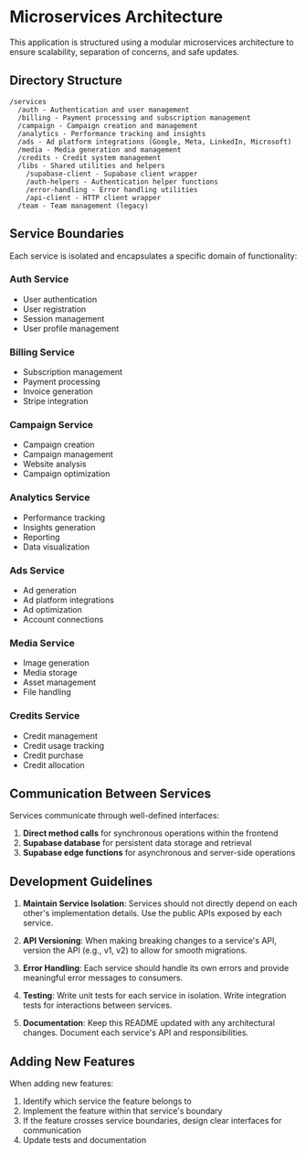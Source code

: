 
# Microservices Architecture

This application is structured using a modular microservices architecture to ensure scalability, separation of concerns, and safe updates.

## Directory Structure

```
/services
  /auth - Authentication and user management
  /billing - Payment processing and subscription management
  /campaign - Campaign creation and management
  /analytics - Performance tracking and insights
  /ads - Ad platform integrations (Google, Meta, LinkedIn, Microsoft)
  /media - Media generation and management
  /credits - Credit system management
  /libs - Shared utilities and helpers
    /supabase-client - Supabase client wrapper
    /auth-helpers - Authentication helper functions
    /error-handling - Error handling utilities
    /api-client - HTTP client wrapper
  /team - Team management (legacy)
```

## Service Boundaries

Each service is isolated and encapsulates a specific domain of functionality:

### Auth Service
- User authentication
- User registration
- Session management
- User profile management

### Billing Service
- Subscription management
- Payment processing
- Invoice generation
- Stripe integration

### Campaign Service
- Campaign creation
- Campaign management
- Website analysis
- Campaign optimization

### Analytics Service
- Performance tracking
- Insights generation
- Reporting
- Data visualization

### Ads Service
- Ad generation
- Ad platform integrations
- Ad optimization
- Account connections

### Media Service
- Image generation
- Media storage
- Asset management
- File handling

### Credits Service
- Credit management
- Credit usage tracking
- Credit purchase
- Credit allocation

## Communication Between Services

Services communicate through well-defined interfaces:

1. **Direct method calls** for synchronous operations within the frontend
2. **Supabase database** for persistent data storage and retrieval
3. **Supabase edge functions** for asynchronous and server-side operations

## Development Guidelines

1. **Maintain Service Isolation**: Services should not directly depend on each other's implementation details. Use the public APIs exposed by each service.

2. **API Versioning**: When making breaking changes to a service's API, version the API (e.g., v1, v2) to allow for smooth migrations.

3. **Error Handling**: Each service should handle its own errors and provide meaningful error messages to consumers.

4. **Testing**: Write unit tests for each service in isolation. Write integration tests for interactions between services.

5. **Documentation**: Keep this README updated with any architectural changes. Document each service's API and responsibilities.

## Adding New Features

When adding new features:

1. Identify which service the feature belongs to
2. Implement the feature within that service's boundary
3. If the feature crosses service boundaries, design clear interfaces for communication
4. Update tests and documentation
